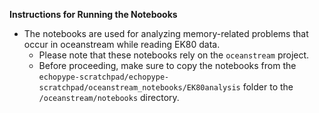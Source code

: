 **Instructions for Running the Notebooks**

- The notebooks are used for analyzing memory-related problems that occur in oceanstream while reading EK80 data.
    - Please note that these notebooks rely on the `oceanstream` project.
    - Before proceeding, make sure to copy the notebooks from the `echopype-scratchpad/echopype-scratchpad/oceanstream_notebooks/EK80analysis` folder to the `/oceanstream/notebooks` directory.